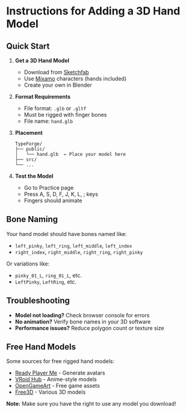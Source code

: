 # Instructions for Adding a 3D Hand Model

## Quick Start

1. **Get a 3D Hand Model**
   - Download from [Sketchfab](https://sketchfab.com/3d-models?features=rigged&q=hand&type=downloadable)
   - Use [Mixamo](https://mixamo.com) characters (hands included)
   - Create your own in Blender

2. **Format Requirements**
   - File format: `.glb` or `.gltf`
   - Must be rigged with finger bones
   - File name: `hand.glb`

3. **Placement**
   ```
   TypeForge/
   ├── public/
   │   └── hand.glb  ← Place your model here
   ├── src/
   └── ...
   ```

4. **Test the Model**
   - Go to Practice page
   - Press A, S, D, F, J, K, L, ; keys
   - Fingers should animate

## Bone Naming

Your hand model should have bones named like:
- `left_pinky`, `left_ring`, `left_middle`, `left_index`
- `right_index`, `right_middle`, `right_ring`, `right_pinky`

Or variations like:
- `pinky_01_L`, `ring_01_L`, etc.
- `LeftPinky`, `LeftRing`, etc.

## Troubleshooting

- **Model not loading?** Check browser console for errors
- **No animation?** Verify bone names in your 3D software
- **Performance issues?** Reduce polygon count or texture size

## Free Hand Models

Some sources for free rigged hand models:
- [Ready Player Me](https://readyplayer.me) - Generate avatars
- [VRoid Hub](https://hub.vroid.com) - Anime-style models  
- [OpenGameArt](https://opengameart.org) - Free game assets
- [Free3D](https://free3d.com) - Various 3D models

**Note:** Make sure you have the right to use any model you download!